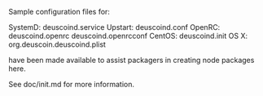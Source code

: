 Sample configuration files for:

SystemD: deuscoind.service
Upstart: deuscoind.conf
OpenRC:  deuscoind.openrc
         deuscoind.openrcconf
CentOS:  deuscoind.init
OS X:    org.deuscoin.deuscoind.plist

have been made available to assist packagers in creating node packages here.

See doc/init.md for more information.
